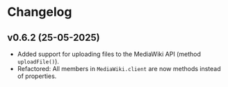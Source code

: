 # Changelog

## v0.6.2 (25-05-2025)
- Added support for uploading files to the MediaWiki API (method `uploadFile()`).
- Refactored: All members in `MediaWiki.client` are now methods instead of properties.
